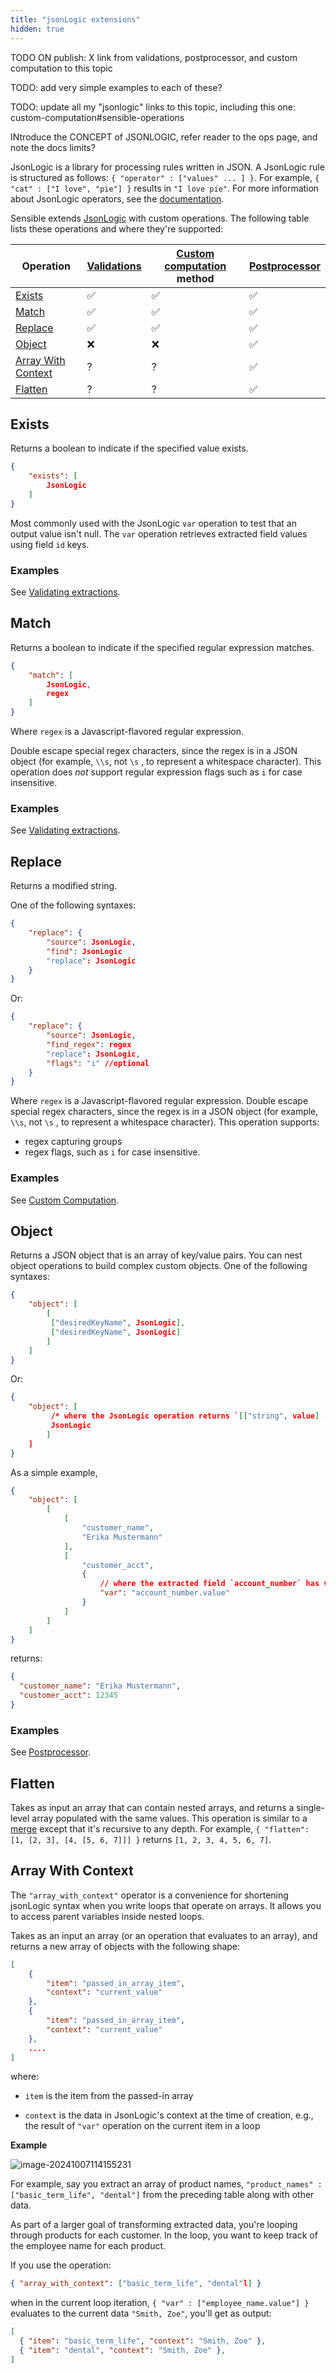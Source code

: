 ```yaml
---
title: "jsonLogic extensions"
hidden: true
---
```


TODO ON publish: X link from validations, postprocessor, and custom computation to this topic

TODO: add very simple examples to each of these?

TODO: update all my "jsonlogic" links to this topic, including this one: custom-computation#sensible-operations 

INtroduce the CONCEPT of JSONLOGIC, refer reader to the ops page, and note the docs limits?



JsonLogic is a library for processing rules written in JSON. A JsonLogic rule is structured as follows: `{ "operator" : ["values" ... ] }`.  For example, `{ "cat" : ["I love", "pie"] }` results in `"I love pie"`. For more information about JsonLogic operators, see the [documentation](https://jsonlogic.com/operations.html).

Sensible extends [JsonLogic](https://jsonlogic.com/) with custom operations. The following table lists these operations and where they're supported:

| Operation                                                    | [Validations](doc:validate-extractions) | [Custom computation](doc:custom-computation) method | [Postprocessor](doc:postprocessor) |
| ------------------------------------------------------------ | --------------------------------------- | --------------------------------------------------- | ---------------------------------- |
| [Exists](doc:draft-jsonlogic#exists)                         | ✅                                       | ✅                                                   | ✅                                  |
| [Match](doc:draft-jsonlogic#match)                           | ✅                                       | ✅                                                   | ✅                                  |
| [Replace](doc:draft-jsonlogic#replace)                       | ✅                                       | ✅                                                   | ✅                                  |
| [Object](doc:draft-jsonlogic#object)                         | ❌                                       | ❌                                                   | ✅                                  |
| [Array With Context](doc:draft-jsonlogic#array-with-context) | ?                                       | ?                                                   | ✅                                  |
| [Flatten](doc:draft-jsonlogic#flatten)                       | ?                                       | ?                                                   | ✅                                  |



## Exists

Returns a boolean to indicate if the specified value exists.

```json
{
    "exists": [
        JsonLogic
    ]
}
```

Most commonly used with the JsonLogic `var`  operation to test that an output value isn't null. The  `var` operation retrieves extracted field values using field `id` keys. 

### Examples

See [Validating extractions](doc:validate-extractions#examples).

## Match

Returns a boolean to indicate if the specified regular expression matches.

```json
{
    "match": [
        JsonLogic,
        regex
    ]
}
```

 Where `regex` is a Javascript-flavored regular expression.

Double escape special regex characters, since the regex is in a JSON object (for example, `\\s`, not `\s` , to represent a whitespace character). This operation does *not* support regular expression flags such as `i` for case insensitive. 

### Examples

See [Validating extractions](doc:validate-extractions#examples). 

## Replace

Returns a modified string.

One of the following syntaxes:

```json
{
    "replace": {
        "source": JsonLogic,
        "find": JsonLogic
        "replace": JsonLogic
    }
}
```

Or:

```json
{
    "replace": {
        "source": JsonLogic,
        "find_regex": regex
        "replace": JsonLogic,
        "flags": "i" //optional
    }
}
```

Where `regex` is a Javascript-flavored regular expression.  Double escape special regex characters, since the regex is in a JSON object (for example, `\\s`, not `\s` , to represent a whitespace character). This operation supports:

- regex capturing groups
- regex flags, such as `i` for case insensitive. 

### Examples

 See [Custom Computation](doc:custom-computation#examples).

## Object

Returns a JSON object that is an array of key/value pairs. You can nest object operations to build complex custom objects.  One of the following syntaxes:

```json
{
    "object": [
        [
         ["desiredKeyName", JsonLogic],
         ["desiredKeyName", JsonLogic]
        ]
    ]
}
```

Or:

```json
{
    "object": [
         /* where the JsonLogic operation returns `[["string", value] ...]`, e.g., map  */
         JsonLogic
        ]
    ]
}
```

As a simple example,  

```json
{
    "object": [
        [
            [
                "customer_name",
                "Erika Mustermann"
            ],
            [
                "customer_acct",
                {
                    // where the extracted field `account_number` has value `12345`
                    "var": "account_number.value"
                }
            ]
        ]
    ]
}
```

returns:

```json
{
  "customer_name": "Erika Mustermann",
  "customer_acct": 12345
}
```

### Examples

See [Postprocessor](doc:postprocessor#examples). 

## Flatten

Takes as input an array that can contain nested arrays, and returns a single-level array populated with the same values.  This operation is similar to a [merge](https://jsonlogic.com/operations.html#merge) except that it's recursive to any depth. For example,  `{ "flatten": [1, [2, 3], [4, [5, 6, 7]]] }` returns `[1, 2, 3, 4, 5, 6, 7]`.

## Array With Context

The `"array_with_context"` operator is a convenience for shortening jsonLogic syntax when you write loops that operate on arrays. It allows you to access parent variables inside nested loops.

Takes as an input an array (or an operation that evaluates to an array), and returns a new array of objects with the following shape: 

```json
[
    {
        "item": "passed_in_array_item",
        "context": "current_value"
    },
    {
        "item": "passed_in_array_item",
        "context": "current_value"
    },
    ....
]
```

where:

- `item` is the item from the passed-in array

- `context` is the data in JsonLogic's context at the time of creation, e.g., the result of `"var"` operation on the current item in a loop

  

**Example**





![image-20241007114155231](C:\Users\franc\AppData\Roaming\Typora\typora-user-images\image-20241007114155231.png)

For example, say you extract an array of product names,  `"product_names" : ["basic_term_life", "dental"]`  from the preceding table along with other data.       

As part of a larger goal of transforming extracted data, you're looping through products for each customer. In the loop, you want to keep track of the employee name for each product. 

If you use the operation:

```json
{ "array_with_context": ["basic_term_life", "dental"l] }
```

when in the current loop iteration,  `{ "var" : ["employee_name.value"] }`   evaluates to the current data  `"Smith, Zoe"`, you'll get as output: 



```json
[
  { "item": "basic_term_life", "context": "Smith, Zoe" },
  { "item": "dental", "context": "Smith, Zoe" },
]
```









